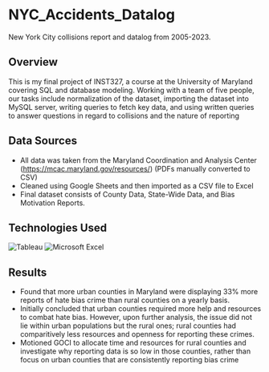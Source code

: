 # NYC_Accidents_Datalog
New York City collisions report and datalog from 2005-2023.

## Overview
This is my final project of INST327, a course at the University of Maryland covering SQL and database modeling. Working with a team of five people, our tasks include normalization of the dataset, importing the dataset into MySQL server, writing queries to fetch key data, and using written queries to answer questions in regard to collisions and the nature of reporting

## Data Sources
- All data was taken from the Maryland Coordination and Analysis Center (https://mcac.maryland.gov/resources/) (PDFs manually converted to CSV)
- Cleaned using Google Sheets and then imported as a CSV file to Excel
- Final dataset consists of County Data, State-Wide Data, and Bias Motivation Reports.

## Technologies Used
![Tableau](https://img.shields.io/badge/Tableau-E97627?style=for-the-badge&logo=Tableau&logoColor=white)
![Microsoft Excel](https://img.shields.io/badge/Microsoft_Excel-217346?style=for-the-badge&logo=microsoft-excel&logoColor=white)

## Results
- Found that more urban counties in Maryland were displaying 33% more reports of hate bias crime than rural counties on a yearly basis.
- Initially concluded that urban counties required more help and resources to combat hate bias. However, upon further analysis, the issue did not lie within urban populations but the rural ones; rural counties had comparitively less resources and openness for reporting these crimes.
- Motioned GOCI to allocate time and resources for rural counties and investigate why reporting data is so low in those counties, rather than focus on urban counties that are consistently reporting bias crime
